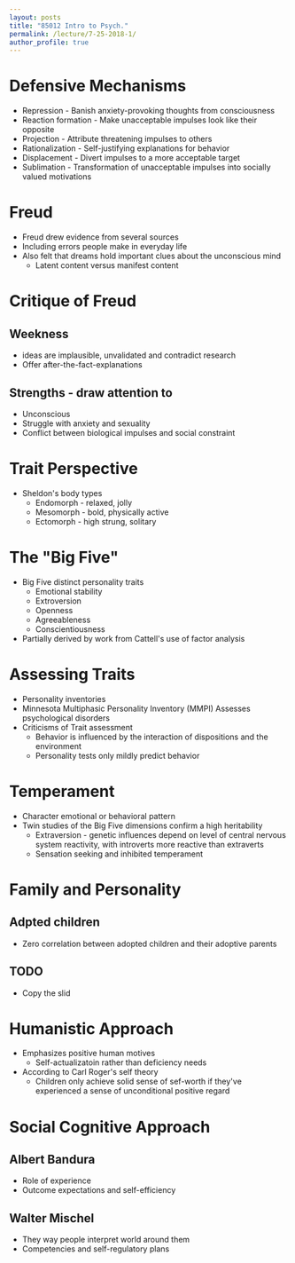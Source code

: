 ```yaml
---
layout: posts
title: "85012 Intro to Psych."
permalink: /lecture/7-25-2018-1/
author_profile: true
---
```


# Defensive Mechanisms

- Repression - Banish anxiety-provoking thoughts from consciousness
- Reaction formation - Make unacceptable impulses look like their opposite
- Projection - Attribute threatening impulses to others
- Rationalization - Self-justifying explanations for behavior
- Displacement - Divert impulses to a more acceptable target
- Sublimation - Transformation of unacceptable impulses into socially valued motivations

# Freud
- Freud drew evidence from several sources
- Including errors people make in everyday life
- Also felt that dreams hold important clues about the unconscious mind
    - Latent content versus manifest content

# Critique of Freud
## Weekness
- ideas are implausible, unvalidated and contradict research
-  Offer after-the-fact-explanations

## Strengths - draw attention to
- Unconscious
- Struggle with anxiety and sexuality
- Conflict between biological impulses and social constraint

# Trait Perspective
- Sheldon's body types
    - Endomorph - relaxed, jolly
    - Mesomorph - bold, physically active
    - Ectomorph - high strung, solitary

# The "Big Five"
- Big Five distinct personality traits
    - Emotional stability
    - Extroversion
    - Openness
    - Agreeableness
    - Conscientiousness
- Partially derived by work from Cattell's use of factor analysis

# Assessing Traits
- Personality inventories
- Minnesota Multiphasic Personality Inventory (MMPI) Assesses psychological disorders 
- Criticisms of Trait assessment
    - Behavior is influenced by the interaction of dispositions and the environment
    - Personality tests only mildly predict behavior

# Temperament
- Character emotional or behavioral pattern
- Twin studies of the Big Five dimensions confirm a high heritability
    - Extraversion - genetic influences depend on level of central nervous system reactivity, with introverts more reactive than extraverts
    - Sensation seeking and inhibited temperament

# Family and Personality
## Adpted children
- Zero correlation between adopted children and their adoptive parents
## TODO
- Copy the slid

# Humanistic Approach
- Emphasizes positive human motives
    - Self-actualizatoin rather than deficiency needs
- According to Carl Roger's self theory
    - Children only achieve solid sense of sef-worth if they've experienced a sense of unconditional positive regard

# Social Cognitive Approach
## Albert Bandura
- Role of experience
- Outcome expectations and self-efficiency
## Walter Mischel
- They way people interpret world around them
-  Competencies and self-regulatory plans